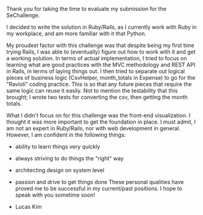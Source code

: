 Thank you for taking the time to evaluate my submission for the SeChallenge.

I decided to write the solution in Ruby/Rails, as I currently work with Ruby in my workplace, and am more familiar
with it that Python. 

My proudest factor with this challenge was that despite being my first time trying Rails, I was able to (eventually) figure out how to work with it and get a working solution. In terms of actual implementation, I tried to focus on learning what are good practices with the MVC methodology and REST API in Rails, in terms of laying things out. I then tried to separate out logical pieces of business logic (CsvHelper, month_totals in Expense) to go for the "Ravioli" coding practice. This is so that any future pieces that require the same logic can reuse it easily. Not to mention the testability that this brought; I wrote two tests for converting the csv, then getting the month totals.

What I didn't focus on for this challenge was the front-end visualization. I thought it was more important to get the foundation in place.
I must admit, I am not an expert in Ruby/Rails, nor with web development in general. However, I am confident in the following things:
 - ability to learn things very quickly
 - always striving to do things the "right" way
 - architecting design on system level
 - passion and drive to get things done
These personal qualities have proved me to be successful in my current/past positions. I hope to speak with you sometime soon!

- Lucas Kim